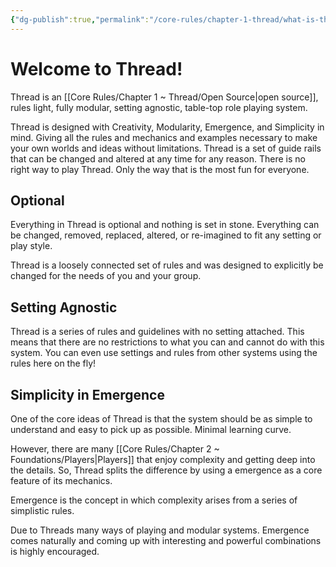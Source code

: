 ```yaml
---
{"dg-publish":true,"permalink":"/core-rules/chapter-1-thread/what-is-thread/","tags":["gardenEntry"]}
---
```


# Welcome to Thread!
Thread is an [[Core Rules/Chapter 1 ~ Thread/Open Source\|open source]], rules light, fully modular, setting agnostic, table-top role playing system.

Thread is designed with Creativity, Modularity, Emergence, and Simplicity in mind. Giving all the rules and mechanics and examples necessary to make your own worlds and ideas without limitations. Thread is a set of guide rails that can be changed and altered at any time for any reason. There is no right way to play Thread. Only the way that is the most fun for everyone.

## Optional
Everything in Thread is optional and nothing is set in stone. Everything can be changed, removed, replaced, altered, or re-imagined to fit any setting or play style.

Thread is a loosely connected set of rules and was designed to explicitly be changed for the needs of you and your group.

## Setting Agnostic
Thread is a series of rules and guidelines with no setting attached. This means that there are no restrictions to what you can and cannot do with this system. You can even use settings and rules from other systems using the rules here on the fly!

## Simplicity in Emergence
One of the core ideas of Thread is that the system should be as simple to understand and easy to pick up as possible. Minimal learning curve.

However, there are many [[Core Rules/Chapter 2 ~ Foundations/Players\|Players]] that enjoy complexity and getting deep into the details. So, Thread splits the difference by using a emergence as a core feature of its mechanics.

Emergence is the concept in which complexity arises from a series of simplistic rules.

Due to Threads many ways of playing and modular systems. Emergence comes naturally and coming up with interesting and powerful combinations is highly encouraged.